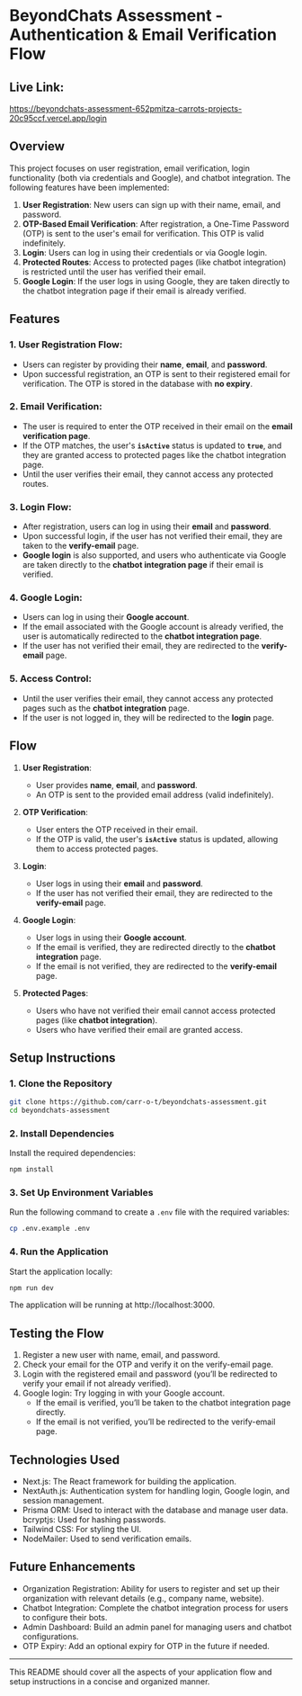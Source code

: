# BeyondChats Assessment - Authentication & Email Verification Flow

## Live Link: 
https://beyondchats-assessment-652pmitza-carrots-projects-20c95ccf.vercel.app/login

## Overview

This project focuses on user registration, email verification, login functionality (both via credentials and Google), and chatbot integration. The following features have been implemented:

1. **User Registration**: New users can sign up with their name, email, and password.
2. **OTP-Based Email Verification**: After registration, a One-Time Password (OTP) is sent to the user's email for verification. This OTP is valid indefinitely.
3. **Login**: Users can log in using their credentials or via Google login.
4. **Protected Routes**: Access to protected pages (like chatbot integration) is restricted until the user has verified their email.
5. **Google Login**: If the user logs in using Google, they are taken directly to the chatbot integration page if their email is already verified.

## Features

### 1. **User Registration Flow**:
- Users can register by providing their **name**, **email**, and **password**.
- Upon successful registration, an OTP is sent to their registered email for verification. The OTP is stored in the database with **no expiry**.

### 2. **Email Verification**:
- The user is required to enter the OTP received in their email on the **email verification page**.
- If the OTP matches, the user's **`isActive`** status is updated to **`true`**, and they are granted access to protected pages like the chatbot integration page.
- Until the user verifies their email, they cannot access any protected routes.

### 3. **Login Flow**:
- After registration, users can log in using their **email** and **password**.
- Upon successful login, if the user has not verified their email, they are taken to the **verify-email** page.
- **Google login** is also supported, and users who authenticate via Google are taken directly to the **chatbot integration page** if their email is verified.

### 4. **Google Login**:
- Users can log in using their **Google account**.
- If the email associated with the Google account is already verified, the user is automatically redirected to the **chatbot integration page**.
- If the user has not verified their email, they are redirected to the **verify-email** page.

### 5. **Access Control**:
- Until the user verifies their email, they cannot access any protected pages such as the **chatbot integration** page.
- If the user is not logged in, they will be redirected to the **login** page.

## Flow

1. **User Registration**:
   - User provides **name**, **email**, and **password**.
   - An OTP is sent to the provided email address (valid indefinitely).
   
2. **OTP Verification**:
   - User enters the OTP received in their email.
   - If the OTP is valid, the user's **`isActive`** status is updated, allowing them to access protected pages.
   
3. **Login**:
   - User logs in using their **email** and **password**.
   - If the user has not verified their email, they are redirected to the **verify-email** page.
   
4. **Google Login**:
   - User logs in using their **Google account**.
   - If the email is verified, they are redirected directly to the **chatbot integration** page.
   - If the email is not verified, they are redirected to the **verify-email** page.

5. **Protected Pages**:
   - Users who have not verified their email cannot access protected pages (like **chatbot integration**).
   - Users who have verified their email are granted access.

## Setup Instructions

### 1. **Clone the Repository**

```bash
git clone https://github.com/carr-o-t/beyondchats-assessment.git
cd beyondchats-assessment
```

### 2. **Install Dependencies**
Install the required dependencies:

```bash
npm install
```

### 3. **Set Up Environment Variables**
Run the following command to create a `.env` file with the required variables:

```bash
cp .env.example .env
```

### 4. **Run the Application**
Start the application locally:

```bash
npm run dev
```
The application will be running at http://localhost:3000.

## Testing the Flow

1. Register a new user with name, email, and password.
2. Check your email for the OTP and verify it on the verify-email page.
3. Login with the registered email and password (you’ll be redirected to verify your email if not already verified).
4. Google login: Try logging in with your Google account.
    - If the email is verified, you’ll be taken to the chatbot integration page directly.
    - If the email is not verified, you’ll be redirected to the verify-email page.

## Technologies Used

- Next.js: The React framework for building the application.
- NextAuth.js: Authentication system for handling login, Google login, and session management.
- Prisma ORM: Used to interact with the database and manage user data.
bcryptjs: Used for hashing passwords.
- Tailwind CSS: For styling the UI.
- NodeMailer: Used to send verification emails.

## Future Enhancements

- Organization Registration: Ability for users to register and set up their organization with relevant details (e.g., company name, website).
- Chatbot Integration: Complete the chatbot integration process for users to configure their bots.
- Admin Dashboard: Build an admin panel for managing users and chatbot configurations.
- OTP Expiry: Add an optional expiry for OTP in the future if needed.


---

This README should cover all the aspects of your application flow and setup instructions in a concise and organized manner.



